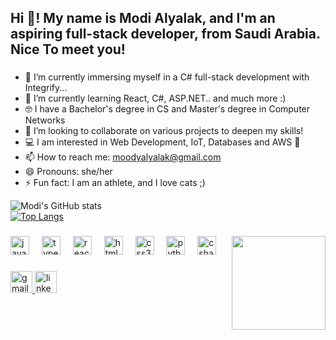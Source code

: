 <h2 align="left">Hi 👋! My name is Modi Alyalak, and I'm an aspiring full-stack developer, from Saudi Arabia. Nice To meet you! </h2>

###

- 🔭 I’m currently immersing myself in a C# full-stack development with Integrify...
- 🌱 I’m currently learning React, C#, ASP.NET.. and much more :)
- 🤓 I have a Bachelor's degree in CS and Master's  degree in Computer Networks
- 👯 I’m looking to collaborate on various projects to deepen my skills!
- 💻 I am interested in Web Development, IoT, Databases and AWS 🥇 
- 📫 How to reach me: [moodyalyalak@gmail.com](mailto:moodyalyalak@gmail.com)
- 😄 Pronouns: she/her
- ⚡ Fun fact: I am an athlete, and I love cats ;) 

<div align="center">
<!--   <img src="https://github-readme-stats.vercel.app/api?username=modiox&hide_title=false&hide_rank=false&show_icons=true&include_all_commits=true&count_private=true&disable_animations=false&theme=dracula&locale=en&hide_border=false" height="150" alt="stats graph"  /> -->
<!--   <img src="https://github-readme-stats.vercel.app/api/top-langs?username=modiox&locale=en&hide_title=false&layout=compact&card_width=320&langs_count=5&theme=dracula&hide_border=false" height="150" alt="languages graph"  /> -->

 <span style="display: flex; justify-content: space-between; width: 100%;">  ![Modi's GitHub stats](https://github-readme-stats.vercel.app/api?username=modiox&show_icons=true&theme=radical)  </span>
 <span style="display: flex; justify-content: space-between; width: 100%;">  [![Top Langs](https://github-readme-stats.vercel.app/api/top-langs/?username=modiox&layout=pie&theme=radical)](https://github.com/modiox/github-readme-stats) </span>
  </div>
</span>

###


<img align="right" height="150" src="https://i.imgflip.com/65efzo.gif"  />

###

<div align="left">
  <img src="https://cdn.jsdelivr.net/gh/devicons/devicon/icons/javascript/javascript-original.svg" height="30" alt="javascript logo"  />
  <img width="12" />
  <img src="https://cdn.jsdelivr.net/gh/devicons/devicon/icons/typescript/typescript-original.svg" height="30" alt="typescript logo"  />
  <img width="12" />
  <img src="https://cdn.jsdelivr.net/gh/devicons/devicon/icons/react/react-original.svg" height="30" alt="react logo"  />
  <img width="12" />
  <img src="https://cdn.jsdelivr.net/gh/devicons/devicon/icons/html5/html5-original.svg" height="30" alt="html5 logo"  />
  <img width="12" />
  <img src="https://cdn.jsdelivr.net/gh/devicons/devicon/icons/css3/css3-original.svg" height="30" alt="css3 logo"  />
  <img width="12" />
  <img src="https://cdn.jsdelivr.net/gh/devicons/devicon/icons/python/python-original.svg" height="30" alt="python logo"  />
  <img width="12" />
  <img src="https://cdn.jsdelivr.net/gh/devicons/devicon/icons/csharp/csharp-original.svg" height="30" alt="csharp logo"  />
</div>

###

<div align="left">
  <a href="mailto:moodyalyalak@gmail.com"> 
    <img src="https://img.shields.io/static/v1?message=Gmail&logo=gmail&label=&color=D14836&logoColor=white&labelColor=&style=for-the-badge" height="35" alt="gmail logo"  /> 
  </a>
  <a href="https://www.linkedin.com/in/modi-a-alyalak/"> 
    <img src="https://img.shields.io/static/v1?message=LinkedIn&logo=linkedin&label=&color=0077B5&logoColor=white&labelColor=&style=for-the-badge" height="35" alt="linkedin logo"  />
  </a> 
 
</div>





###


<br clear="both">

<!-- <img src="https://raw.githubusercontent.com/modiox/maurodesouza/output/snake.svg" alt="Snake animation" /> -->

###


<!--
**modiox/modiox** is a ✨ _special_ ✨ repository because its `README.md` (this file) appears on your GitHub profile.

Here are some ideas to get you started:

- 🔭 I’m currently working on ...
- 🌱 I’m currently learning ...
- 👯 I’m looking to collaborate on ...
- 🤔 I’m looking for help with ...
- 💬 Ask me about ...
- 📫 How to reach me: ...
- 😄 Pronouns: ...
- ⚡ Fun fact: ...
-->
